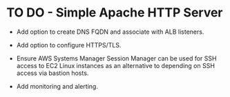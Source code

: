 # TO DO - Simple Apache HTTP Server

* Add option to create DNS FQDN and associate with ALB listeners.

* Add option to configure HTTPS/TLS.

* Ensure AWS Systems Manager Session Manager can be used for SSH access to EC2 Linux instances as an alternative to depending on SSH access via bastion hosts.

* Add monitoring and alerting.
